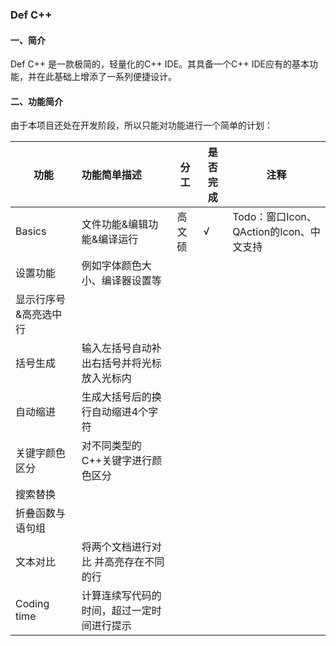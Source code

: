 ### Def C++

#### 一、简介

Def C++ 是一款极简的，轻量化的C++ IDE。其具备一个C++ IDE应有的基本功能，并在此基础上增添了一系列便捷设计。

#### 二、功能简介

由于本项目还处在开发阶段，所以只能对功能进行一个简单的计划：

| 功能             | 功能简单描述                               | 分工   | 是否完成 | 注释|
| ---------------- | :----------------------------------------- | ------ | -------- |---- |
| Basics| 文件功能&编辑功能&编译运行                                                | 高文硕 | √        | Todo：窗口Icon、QAction的Icon、中文支持 |
| 设置功能             |  例如字体颜色大小、编译器设置等               |   |         |   |
| 显示行序号&高亮选中行            |                    |   |         |   |
| 括号生成         | 输入左括号自动补出右括号并将光标放入光标内 |        |          |   |
| 自动缩进         | 生成大括号后的换行自动缩进4个字符          |        |          |   |
| 关键字颜色区分   | 对不同类型的C++关键字进行颜色区分          |        |          |   |
| 搜索替换         |                                            |        |          |   |
| 折叠函数与语句组 |                                            |        |          |   |
| 文本对比         | 将两个文档进行对比 并高亮存在不同的行      |        |          |   |
| Coding time      | 计算连续写代码的时间，超过一定时间进行提示 |        |          |   |

